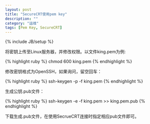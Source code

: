 ```yaml
---
layout: post
title: "SecureCRT使用pem key"
description: ""
category: "运维" 
tags: [Pem Key, SecureCRT]
---
```

{% include JB/setup %}
<p>
将密钥上传至Linux服务器，并修改权限。以文件king.pem为例:
</p>
{% highlight ruby %}
chmod 600 king.pem
{% endhighlight %}
<p>
修改密钥格式为OpenSSH，如果询问，留空回车：
</p>
{% highlight ruby %}
ssh-keygen -p -f king.pem
{% endhighlight %}
<p>
生成公钥.pub文件：
</p>
{% highlight ruby %}
ssh-keygen -e -f king.pem >> king.pem.pub
{% endhighlight %}
<p>
下载生成.pub文件，在使用SecrueCRT连接时指定相应pub文件即可。
</p>
